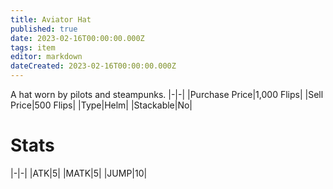 ```yaml
---
title: Aviator Hat
published: true
date: 2023-02-16T00:00:00.000Z
tags: item
editor: markdown
dateCreated: 2023-02-16T00:00:00.000Z
---
```


A hat worn by pilots and steampunks.
|-|-|
|Purchase Price|1,000 Flips|
|Sell Price|500 Flips|
|Type|Helm|
|Stackable|No|

# Stats
|-|-|
|ATK|5|
|MATK|5|
|JUMP|10|
